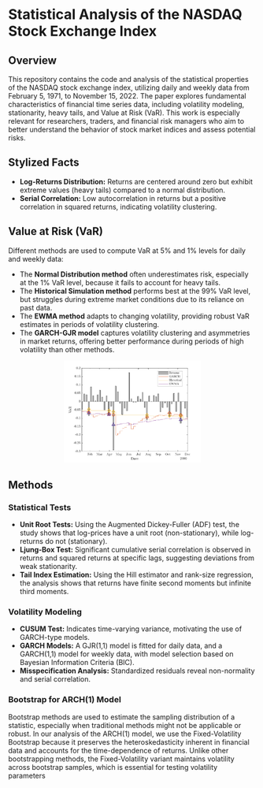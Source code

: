 # Statistical Analysis of the NASDAQ Stock Exchange Index

## Overview
This repository contains the code and analysis of the statistical properties of the NASDAQ stock exchange index, utilizing daily and weekly data from February 5, 1971, to November 15, 2022. The paper explores fundamental characteristics of financial time series data, including volatility modeling, stationarity, heavy tails, and Value at Risk (VaR). 
This work is especially relevant for researchers, traders, and financial risk managers who aim to better understand the behavior of stock market indices and assess potential risks.


## Stylized Facts
- **Log-Returns Distribution:** Returns are centered around zero but exhibit extreme values (heavy tails) compared to a normal distribution.
- **Serial Correlation:** Low autocorrelation in returns but a positive correlation in squared returns, indicating volatility clustering.

## Value at Risk (VaR)
Different methods are used to compute VaR at 5% and 1% levels for daily and weekly data:

- The **Normal Distribution method** often underestimates risk, especially at the 1% VaR level, because it fails to account for heavy tails.
- The **Historical Simulation method** performs best at the 99% VaR level, but struggles during extreme market conditions due to its reliance on past data.
- The **EWMA method** adapts to changing volatility, providing robust VaR estimates in periods of volatility clustering.
- The **GARCH-GJR model** captures volatility clustering and asymmetries in market returns, offering better performance during periods of high volatility than other methods.

<p align="center">
  <img src="var_violations_dotcom.png" width=55% title="VaR violations">
</p>


## Methods

### Statistical Tests
- **Unit Root Tests:** Using the Augmented Dickey-Fuller (ADF) test, the study shows that log-prices have a unit root (non-stationary), while log-returns do not (stationary).
- **Ljung-Box Test:** Significant cumulative serial correlation is observed in returns and squared returns at specific lags, suggesting deviations from weak stationarity.
- **Tail Index Estimation:** Using the Hill estimator and rank-size regression, the analysis shows that returns have finite second moments but infinite third moments.

### Volatility Modeling
- **CUSUM Test:** Indicates time-varying variance, motivating the use of GARCH-type models.
- **GARCH Models:** A GJR(1,1) model is fitted for daily data, and a GARCH(1,1) model for weekly data, with model selection based on Bayesian Information Criteria (BIC).
- **Misspecification Analysis:** Standardized residuals reveal non-normality and serial correlation.

### Bootstrap for ARCH(1) Model
Bootstrap methods are used to estimate the sampling distribution of a statistic, especially when traditional methods might not be applicable or robust. In our analysis of the ARCH(1) model, we use the Fixed-Volatility Bootstrap because it preserves the heteroskedasticity inherent in financial data and accounts for the time-dependence of returns. Unlike other bootstrapping methods, the Fixed-Volatility variant maintains volatility across bootstrap samples, which is essential for testing volatility parameters

